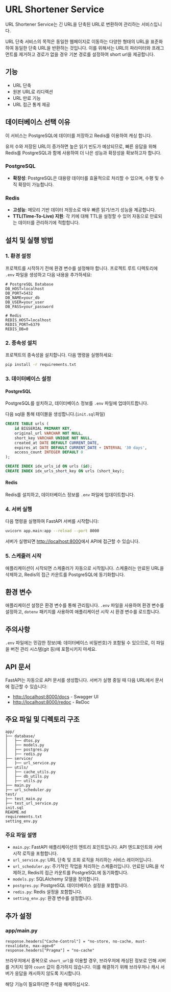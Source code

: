 # URL Shortener Service

URL Shortener Service는 긴 URL을 단축된 URL로 변환하여 관리하는 서비스입니다.

URL 단축 서비스의 목적은 동일한 웹페이지로 이동하는 다양한 형태의 URL을 표준화하여 동일한 단축 URL을 반환하는 것입니다. 이를 위해서는 URL의 파라미터와 프래그먼트를 제거하고 경로가 없을 경우 기본 경로를 설정하여 short url을 제공합니다.

## 기능

- URL 단축
- 원본 URL로 리디렉션
- URL 만료 기능
- URL 접근 통계 제공

## 데이터베이스 선택 이유

이 서비스는 PostgreSQL에 데이터를 저장하고 Redis를 이용하여 캐싱 합니다.

유저 수와 저장된 URL이 증가하면 높은 읽기 빈도가 예상되므로, 빠른 응답을 위해 Redis를 PostgreSQL과 함께 사용하여 더 나은 성능과 확장성을 확보하고자 합니다.

### PostgreSQL

- **확장성**: PostgreSQL은 대용량 데이터를 효율적으로 처리할 수 있으며, 수평 및 수직 확장이 가능합니다.

### Redis

- **고성능**: 메모리 기반 데이터 저장소로 매우 빠른 읽기/쓰기 성능을 제공합니다.
- **TTL(Time-To-Live) 지원**: 각 키에 대해 TTL을 설정할 수 있어 자동으로 만료되는 데이터를 관리하기에 적합합니다.

## 설치 및 실행 방법

### 1. 환경 설정

프로젝트를 시작하기 전에 환경 변수를 설정해야 합니다. 프로젝트 루트 디렉토리에 `.env` 파일을 생성하고 다음 내용을 추가하세요:

```env
# PostgreSQL Database
DB_HOST=localhost
DB_PORT=5432
DB_NAME=your_db
DB_USER=your_user
DB_PASS=your_password

# Redis
REDIS_HOST=localhost
REDIS_PORT=6379
REDIS_DB=0
```

### 2. 종속성 설치

프로젝트의 종속성을 설치합니다. 다음 명령을 실행하세요:

```bash
pip install -r requirements.txt
```

### 3. 데이터베이스 설정

#### PostgreSQL

PostgreSQL를 설치하고, 데이터베이스 정보를 `.env` 파일에 업데이트합니다.

다음 sql을 통해 테이블을 생성합니다.(```init.sql```파일)

```sql
CREATE TABLE urls (
    id BIGSERIAL PRIMARY KEY,
    original_url VARCHAR NOT NULL,
    short_key VARCHAR UNIQUE NOT NULL,
    created_at DATE DEFAULT CURRENT_DATE,
    expires_at DATE DEFAULT CURRENT_DATE + INTERVAL '30 days',
    access_count INTEGER DEFAULT 0
);

CREATE INDEX idx_urls_id ON urls (id);
CREATE INDEX idx_urls_short_key ON urls (short_key);
```

#### Redis

Redis를 설치하고, 데이터베이스 정보를 `.env` 파일에 업데이트합니다.

### 4. 서버 실행

다음 명령을 실행하여 FastAPI 서버를 시작합니다:

```bash
uvicorn app.main:app --reload --port 8000
```

서버가 실행되면 [http://localhost:8000](http://localhost:8000)에서 API에 접근할 수 있습니다.

### 5. 스케줄러 시작

애플리케이션이 시작되면 스케줄러가 자동으로 시작됩니다. 스케줄러는 만료된 URL을 삭제하고, Redis의 접근 카운트를 PostgreSQL에 동기화합니다.

## 환경 변수

애플리케이션 설정은 환경 변수를 통해 관리됩니다. `.env` 파일을 사용하여 환경 변수를 설정하고, `dotenv` 패키지를 사용하여 애플리케이션 시작 시 환경 변수를 로드합니다.

## 주의사항

`.env` 파일에는 민감한 정보(예: 데이터베이스 비밀번호)가 포함될 수 있으므로, 이 파일을 버전 관리 시스템(git 등)에 포함시키지 마세요.

## API 문서

FastAPI는 자동으로 API 문서를 생성합니다. 서버가 실행 중일 때 다음 URL에서 문서에 접근할 수 있습니다:

- [http://localhost:8000/docs](http://localhost:8000/docs) - Swagger UI
- [http://localhost:8000/redoc](http://localhost:8000/redoc) - ReDoc

## 주요 파일 및 디렉토리 구조

```
app/
├── database/
│   ├── dtos.py
│   ├── models.py
│   ├── postgres.py
│   ├── redis.py
├── service/
│   ├── url_service.py
├── utils/
│   ├── cache_utils.py
│   ├── db_utils.py
│   ├── utils.py
├── main.py
├── url_scheduler.py
test/
├── test_main.py
├── test_url_service.py
init.sql
README.md
requirements.txt
setting_env.py
```

### 주요 파일 설명

- `main.py`: FastAPI 애플리케이션의 엔트리 포인트입니다. API 엔드포인트와 서버 시작 로직을 포함합니다.
- `url_service.py`: URL 단축 및 조회 로직을 처리하는 서비스 레이어입니다.
- `url_scheduler.py`: 주기적인 작업을 처리하는 스케줄러입니다. 만료된 URL을 삭제하고, Redis의 접근 카운트를 PostgreSQL에 동기화합니다.
- `models.py`: SQLAlchemy 모델을 정의합니다.
- `postgres.py`: PostgreSQL 데이터베이스 설정을 포함합니다.
- `redis.py`: Redis 설정을 포함합니다.
- `setting_env.py`: 환경 변수를 설정합니다.

## 추가 설정

### app/main.py

```
response.headers["Cache-Control"] = "no-store, no-cache, must-revalidate, max-age=0"
response.headers["Pragma"] = "no-cache"
```

브라우저에서 중복으로 `short_url`을 이용할 경우, 브라우저에 캐싱된 정보로 인해 서버를 거치지 않아 `count` 값이 증가하지 않습니다. 이를 해결하기 위해 브라우저나 캐시 서버가 응답을 캐시하지 않도록 지시합니다.

해당 기능이 필요하다면 주석을 해제하십시오.